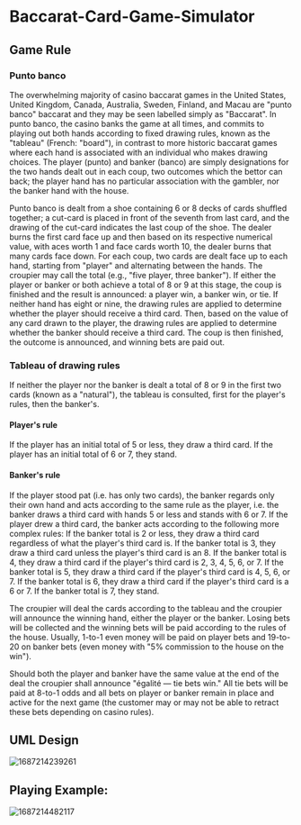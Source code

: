 # Baccarat-Card-Game-Simulator

## Game Rule
### Punto banco
The overwhelming majority of casino baccarat games in the United States, United Kingdom, Canada, Australia, Sweden, Finland, and Macau are "punto banco" baccarat and they may be seen labelled simply as "Baccarat". In punto banco, the casino banks the game at all times, and commits to playing out both hands according to fixed drawing rules, known as the "tableau" (French: "board"), in contrast to more historic baccarat games where each hand is associated with an individual who makes drawing choices. The player (punto) and banker (banco) are simply designations for the two hands dealt out in each coup, two outcomes which the bettor can back; the player hand has no particular association with the gambler, nor the banker hand with the house.

Punto banco is dealt from a shoe containing 6 or 8 decks of cards shuffled together; a cut-card is placed in front of the seventh from last card, and the drawing of the cut-card indicates the last coup of the shoe. The dealer burns the first card face up and then based on its respective numerical value, with aces worth 1 and face cards worth 10, the dealer burns that many cards face down. For each coup, two cards are dealt face up to each hand, starting from "player" and alternating between the hands. The croupier may call the total (e.g., "five player, three banker"). If either the player or banker or both achieve a total of 8 or 9 at this stage, the coup is finished and the result is announced: a player win, a banker win, or tie. If neither hand has eight or nine, the drawing rules are applied to determine whether the player should receive a third card. Then, based on the value of any card drawn to the player, the drawing rules are applied to determine whether the banker should receive a third card. The coup is then finished, the outcome is announced, and winning bets are paid out.

### Tableau of drawing rules
If neither the player nor the banker is dealt a total of 8 or 9 in the first two cards (known as a "natural"), the tableau is consulted, first for the player's rules, then the banker's.

#### Player's rule
If the player has an initial total of 5 or less, they draw a third card. If the player has an initial total of 6 or 7, they stand.

#### Banker's rule
If the player stood pat (i.e. has only two cards), the banker regards only their own hand and acts according to the same rule as the player, i.e. the banker draws a third card with hands 5 or less and stands with 6 or 7.
If the player drew a third card, the banker acts according to the following more complex rules:
If the banker total is 2 or less, they draw a third card regardless of what the player's third card is.
If the banker total is 3, they draw a third card unless the player's third card is an 8.
If the banker total is 4, they draw a third card if the player's third card is 2, 3, 4, 5, 6, or 7.
If the banker total is 5, they draw a third card if the player's third card is 4, 5, 6, or 7.
If the banker total is 6, they draw a third card if the player's third card is a 6 or 7.
If the banker total is 7, they stand.

The croupier will deal the cards according to the tableau and the croupier will announce the winning hand, either the player or the banker. Losing bets will be collected and the winning bets will be paid according to the rules of the house. Usually, 1-to-1 even money will be paid on player bets and 19-to-20 on banker bets (even money with "5% commission to the house on the win").

Should both the player and banker have the same value at the end of the deal the croupier shall announce "égalité — tie bets win." All tie bets will be paid at 8-to-1 odds and all bets on player or banker remain in place and active for the next game (the customer may or may not be able to retract these bets depending on casino rules).

## UML Design
![1687214239261](https://github.com/1eom3i/Baccarat-Card-Game-Simulator/assets/124229472/f05cbd8a-ca18-4a8e-8578-518fee9fb5b6)

## Playing Example:
![1687214482117](https://github.com/1eom3i/Baccarat-Card-Game-Simulator/assets/124229472/0ff447e9-dd39-4772-97f8-bceab9473add)

